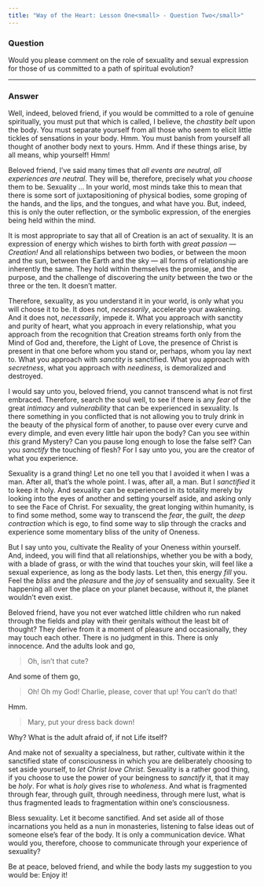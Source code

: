 ```yaml
---
title: "Way of the Heart: Lesson One<small> - Question Two</small>"
---
```


### Question

Would you please comment on the role of sexuality and sexual
expression for those of us committed to a path of spiritual evolution?

---

### Answer


Well, indeed, beloved friend, if you would be committed to a
role of genuine spiritually, you must put that which is called, I
believe, the *chastity belt* upon the body. You must separate yourself
from all those who seem to elicit little tickles of sensations in your
body. Hmm. You must banish from yourself all thought of another body
next to yours. Hmm. And if these things arise, by all means, whip
yourself! Hmm!

Beloved friend, I’ve said many times that *all events are neutral, all
experiences are neutral*. They will be, therefore, precisely what *you
choose* them to be. Sexuality ... In your world, most minds take this
to mean that there is some sort of juxtapositioning of physical bodies,
some groping of the hands, and the lips, and the tongues, and what have
you. But, indeed, this is only the outer reflection, or the symbolic
expression, of the energies being held within the mind.

It is most appropriate to say that all of Creation is an act of
sexuality. It is an expression of energy which wishes to birth forth
with *great passion — Creation!* And all relationships between two bodies,
or between the moon and the sun, between the Earth and the sky — all
forms of relationship are inherently the same. They hold within
themselves the promise, and the purpose, and the challenge of
discovering the *unity* between the two or the three or the ten. It
doesn’t matter.

Therefore, sexuality, as you understand it in your world, is only what
you will choose it to be. It does not, *necessarily*, accelerate your
awakening. And it does not, *necessarily*, impede it. What you approach
with sanctity and purity of heart, what you approach in every
relationship, what you approach from the recognition that Creation
streams forth only from the Mind of God and, therefore, the Light of
Love, the presence of Christ is present in that one before whom you
stand or, perhaps, whom you lay next to. What you approach with *sanctity*
is sanctified. What you approach with *secretness*, what you approach with
*neediness*, is demoralized and destroyed.

I would say unto you, beloved friend, you cannot transcend what is not
first embraced. Therefore, search the soul well, to see if there is any
*fear* of the great *intimacy* and *vulnerability* that can be experienced in
sexuality. Is there something in you conflicted that is not allowing you
to truly drink in the beauty of the physical form of another, to pause
over every curve and every dimple, and even every little hair upon the
body? Can you see within *this* grand Mystery? Can you pause long enough
to lose the false self? Can you *sanctify* the touching of flesh? For I
say unto you, you are the creator of what you experience.

Sexuality is a grand thing! Let no one tell you that I avoided it when I
was a man. After all, that’s the whole point. I was, after all, a man.
But I *sanctified* it to keep it holy. And sexuality can be experienced in
its totality merely by looking into the eyes of another and setting
yourself aside, and asking only to see the Face of Christ. For
sexuality, the great longing within humanity, is to find some method,
some way to transcend the *fear*, the *guilt*, the *deep contraction* which is
ego, to find some way to slip through the cracks and experience some
momentary bliss of the unity of Oneness.

But I say unto you, cultivate the Reality of your Oneness within
yourself. And, indeed, you will find that all relationships, whether you
be with a body, with a blade of grass, or with the wind that touches
your skin, will feel like a sexual experience, as long as the body
lasts. Let then, this energy *fill* you. Feel the *bliss* and the *pleasure*
and the *joy* of sensuality and sexuality. See it happening all over the
place on your planet because, without it, the planet wouldn’t even
exist.

Beloved friend, have you not ever watched little children who run naked
through the fields and play with their genitals without the least bit of
thought? They derive from it a moment of pleasure and occasionally, they
may touch each other. There is no judgment in this. There is only
innocence. And the adults look and go,

> Oh, isn’t that cute?

And some of them go,

> Oh! Oh my God! Charlie, please, cover that up! You can’t do that!

Hmm.

> Mary, put your dress back down!

Why? What is the adult afraid of, if not Life itself?

And make not of sexuality a specialness, but rather, cultivate within it
the sanctified state of consciousness in which you are deliberately
choosing to set aside yourself, to *let Christ love Christ*. Sexuality is
a rather good thing, if you choose to use the power of your beingness to
*sanctify* it, that it may be *holy*. For what is *holy* gives rise to
*wholeness*. And what is fragmented through fear, through guilt, through
neediness, through mere lust, what is thus fragmented leads to
fragmentation within one’s consciousness.

Bless sexuality. Let it become sanctified. And set aside all of those
incarnations you held as a nun in monasteries, listening to false ideas
out of someone else’s fear of the body. It is only a communication
device. What would you, therefore, choose to communicate through your
experience of sexuality?

Be at peace, beloved friend, and while the body lasts my suggestion to
you would be: Enjoy it!

<!-- +filter -->

